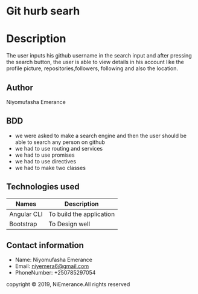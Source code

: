 # Git hurb searh

# Description

The user inputs his github username in the search input and after pressing the search button, the user is able to view details in his account like the profile picture, repositories,followers, following and also the location. 

## Author

Niyomufasha Emerance

## BDD
- we were asked to make a search engine and then the user should be able to search any person on github
- we had to use routing and services
- we had to use promises
- we had to use directives
- we had to make two classes

## Technologies used

|   Names              | Description                 |
|----------------------|-----------------------------|
|Angular CLI           | To build the application    |
|Bootstrap             | To Design well              |

## Contact information

- Name: Niyomufasha Emerance
- Email: niyemera6@gmail.com
- PhoneNumber: +250785297054


copyright &copy; 2019, NiEmerance.All rights reserved